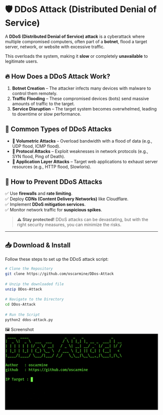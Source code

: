 # 🛡️ DDoS Attack (Distributed Denial of Service)

A **DDoS (Distributed Denial of Service) attack** is a cyberattack where multiple compromised computers, often part of a **botnet**, flood a target server, network, or website with excessive traffic.  

This overloads the system, making it **slow** or completely **unavailable** to legitimate users.

## 🔥 How Does a DDoS Attack Work?
1. **Botnet Creation** – The attacker infects many devices with malware to control them remotely.  
2. **Traffic Flooding** – These compromised devices (bots) send massive amounts of traffic to the target.  
3. **Service Disruption** – The target system becomes overwhelmed, leading to downtime or slow performance.  

## 🚀 Common Types of DDoS Attacks
- **🔹 Volumetric Attacks** – Overload bandwidth with a flood of data (e.g., UDP flood, ICMP flood).  
- **🔹 Protocol Attacks** – Exploit weaknesses in network protocols (e.g., SYN flood, Ping of Death).  
- **🔹 Application Layer Attacks** – Target web applications to exhaust server resources (e.g., HTTP flood, Slowloris).  

## 🛑 How to Prevent DDoS Attacks
✅ Use **firewalls** and **rate limiting**.  
✅ Deploy **CDNs (Content Delivery Networks)** like Cloudflare.  
✅ Implement **DDoS mitigation services**.  
✅ Monitor network traffic for **suspicious spikes**.  

> **⚠️ Stay protected!** DDoS attacks can be devastating, but with the right security measures, you can minimize the risks.  

---
## 📥 Download & Install

Follow these steps to set up the DDoS attack script:

```bash
# Clone the Repository
git clone https://github.com/oscarmine/DDos-Attack

# Unzip the downloaded file
unzip DDos-Attack

# Navigate to the Directory
cd DDos-Attack

# Run the Script
python2 ddos-attack.py
```
🖼️ Screenshot
![Screenshot](Screenshot.png)
